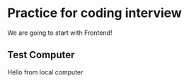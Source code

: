 # Practice for coding interview

We are going to start with Frontend! 
## Test Computer
Hello from local computer


